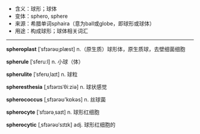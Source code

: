 - <span class="definition">含义：球形；球体</span>
- <span class="definition">变体：sphero, sphere</span>
- <span class="definition">来源：希腊单词sphaira（意为ball或globe，即球形或球体）</span>
- <span class="definition">用途：构成球形；球体相关词汇</span>

---

<span class="vocabulary">**spheroplast**</span> [ˈsfɪərəʊˌplæst] n.（原生质）球形体，原生质球，去壁细菌细胞 

<span class="vocabulary">**spherule**</span> [ˈsferuːl] n. 小球（体）

<span class="vocabulary">**spherulite**</span> [ˈsferʊˌlaɪt] n. 球粒

<span class="vocabulary">**spheresthesia**</span> [ˌsfɪərɪsˈθiːziə] n. 球状感觉

<span class="vocabulary">**spherococcus**</span> [ˌsfɪərəʊ'kɒkәs] n. 丝球菌

<span class="vocabulary">**spherocyte**</span> [ˈsfɪərəˌsaɪt] n. 球形红细胞

<span class="vocabulary">**spherocytic**</span> [ˌsfɪərəʊˈsɪtɪk] adj. 球形红细胞的
